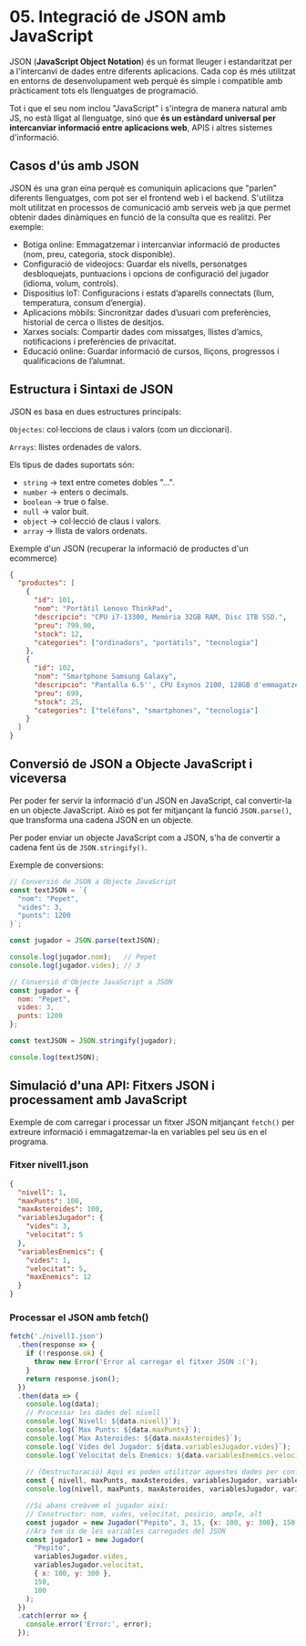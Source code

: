 # 05. Integració de JSON amb JavaScript

JSON (**JavaScript Object Notation**) és un format lleuger i estandaritzat per a l'intercanvi de dades entre diferents aplicacions. Cada cop és més utilitzat en entorns de desenvolupament web perquè és simple i compatible amb pràcticament tots els llenguatges de programació.

Tot i que el seu nom inclou "JavaScript" i s'integra de manera natural amb JS, no està lligat al llenguatge, sinó que **és un estàndard universal per intercanviar informació entre aplicacions web**, APIS i altres sistemes d'informació.

## Casos d'ús amb JSON

JSON és una gran eina perquè es comuniquin aplicacions que "parlen" diferents llenguatges, com pot ser el frontend web i el backend. S'utilitza molt utilitzat en processos de comunicació amb serveis web ja que permet obtenir dades dinàmiques en funció de la consulta que es realitzi. Per exemple:
- Botiga online: Emmagatzemar i intercanviar informació de productes (nom, preu, categoria, stock disponible).
- Configuració de videojocs: Guardar els nivells, personatges desbloquejats, puntuacions i opcions de configuració del jugador (idioma, volum, controls).
- Dispositius IoT: Configuracions i estats d’aparells connectats (llum, temperatura, consum d’energia).
- Aplicacions mòbils: Sincronitzar dades d’usuari com preferències, historial de cerca o llistes de desitjos.
- Xarxes socials: Compartir dades com missatges, llistes d’amics, notificacions i preferències de privacitat.
- Educació online: Guardar informació de cursos, lliçons, progressos i qualificacions de l’alumnat.

## Estructura i Sintaxi de JSON

JSON es basa en dues estructures principals:

`Objectes`: col·leccions de claus i valors (com un diccionari).

`Arrays`: llistes ordenades de valors.

Els tipus de dades suportats són:
- `string` → text entre cometes dobles "...".
- `number` → enters o decimals.
- `boolean` → true o false.
- `null` → valor buit.
- `object` → col·lecció de claus i valors.
- `array` → llista de valors ordenats.

Exemple d'un JSON (recuperar la informació de productes d'un ecommerce)

```json
{
  "productes": [
    {
      "id": 101,
      "nom": "Portàtil Lenovo ThinkPad",
      "descripcio": "CPU i7-13300, Memòria 32GB RAM, Disc 1TB SSD.",
      "preu": 799.90,
      "stock": 12,
      "categories": ["ordinadors", "portàtils", "tecnologia"]
    },
    {
      "id": 102,
      "nom": "Smartphone Samsung Galaxy",
      "descripcio": "Pantalla 6.5'', CPU Exynos 2100, 128GB d'emmagatzematge.",
      "preu": 699,
      "stock": 25,
      "categories": ["telèfons", "smartphones", "tecnologia"]
    }
  ]
}
```

## Conversió de JSON a Objecte JavaScript i viceversa

Per poder fer servir la informació d'un JSON en JavaScript, cal convertir-la en un objecte JavaScript. Això es pot fer mitjançant la funció `JSON.parse()`, que transforma una cadena JSON en un objecte.

Per poder enviar un objecte JavaScript com a JSON, s'ha de convertir a cadena fent ús de `JSON.stringify()`.

Exemple de conversions:

```javascript
// Conversió de JSON a Objecte JavaScript
const textJSON = `{
  "nom": "Pepet",
  "vides": 3,
  "punts": 1200
}`;

const jugador = JSON.parse(textJSON);

console.log(jugador.nom);   // Pepet
console.log(jugador.vides); // 3
```

```javascript
// Conversió d'Objecte JavaScript a JSON
const jugador = {
  nom: "Pepet",
  vides: 3,
  punts: 1200
};

const textJSON = JSON.stringify(jugador);

console.log(textJSON);
```

## Simulació d'una API: Fitxers JSON i processament amb JavaScript

Exemple de com carregar i processar un fitxer JSON mitjançant `fetch()` per extreure informació i emmagatzemar-la en variables pel seu ús en el programa.

### Fitxer nivell1.json

```json
{
  "nivell": 1,
  "maxPunts": 100,
  "maxAsteroides": 100,
  "variablesJugador": { 
    "vides": 3,
    "velocitat": 5
  },
  "variablesEnemics": {
    "vides": 1,
    "velocitat": 5,
    "maxEnemics": 12
  }
}
```

### Processar el JSON amb fetch()

```javascript
fetch('./nivell1.json')
  .then(response => {
    if (!response.ok) {
      throw new Error('Error al carregar el fitxer JSON :(');
    }
    return response.json();
  })
  .then(data => {
    console.log(data);
    // Processar les dades del nivell
    console.log(`Nivell: ${data.nivell}`);
    console.log(`Max Punts: ${data.maxPunts}`);
    console.log(`Max Asteroides: ${data.maxAsteroides}`);
    console.log(`Vides del Jugador: ${data.variablesJugador.vides}`);
    console.log(`Velocitat dels Enemics: ${data.variablesEnemics.velocitat}`);
    
    // (Destructuració) Aquí es poden utilitzar aquestes dades per configurar el joc
    const { nivell, maxPunts, maxAsteroides, variablesJugador, variablesEnemics } = data;
    console.log(nivell, maxPunts, maxAsteroides, variablesJugador, variablesEnemics);

    //Si abans creàvem el jugador així:
    // Constructor: nom, vides, velocitat, posicio, ample, alt
    const jugador = new Jugador("Pepito", 3, 15, {x: 100, y: 300}, 150, 100);
    //Ara fem ús de les variables carregades del JSON
    const jugador1 = new Jugador(
      "Pepito",
      variablesJugador.vides,
      variablesJugador.velocitat,
      { x: 100, y: 300 },
      150,
      100
    );
  })
  .catch(error => {
    console.error('Error:', error);
  });
  ```